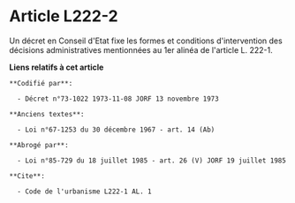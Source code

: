 # Article L222-2

Un décret en Conseil d'Etat fixe les formes et conditions d'intervention des décisions administratives mentionnées au 1er
alinéa de l'article L. 222-1.

**Liens relatifs à cet article**

	**Codifié par**:

	  - Décret n°73-1022 1973-11-08 JORF 13 novembre 1973

	**Anciens textes**:

	  - Loi n°67-1253 du 30 décembre 1967 - art. 14 (Ab)

	**Abrogé par**:

	  - Loi n°85-729 du 18 juillet 1985 - art. 26 (V) JORF 19 juillet 1985

	**Cite**:

	  - Code de l'urbanisme L222-1 AL. 1
